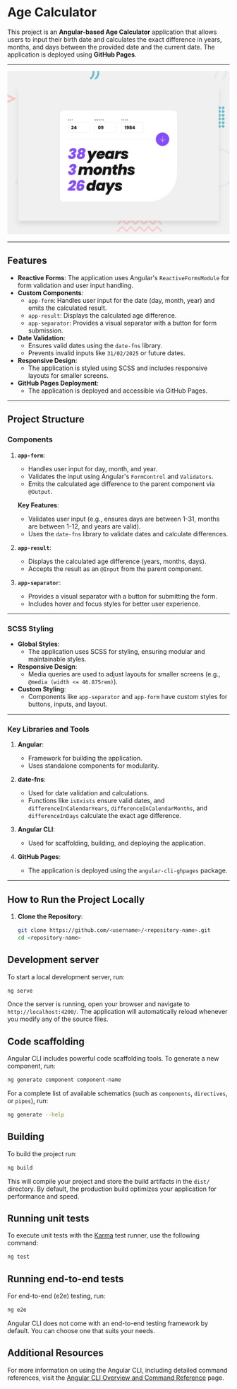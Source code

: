 # Age Calculator

This project is an **Angular-based Age Calculator** application that allows users to input their birth date and calculates the exact difference in years, months, and days between the provided date and the current date. The application is deployed using **GitHub Pages**.

---

![Age Calculator Screenshot](./src/assets/images/preview.jpg)

---

## Features

- **Reactive Forms**: The application uses Angular's `ReactiveFormsModule` for form validation and user input handling.
- **Custom Components**:
  - `app-form`: Handles user input for the date (day, month, year) and emits the calculated result.
  - `app-result`: Displays the calculated age difference.
  - `app-separator`: Provides a visual separator with a button for form submission.
- **Date Validation**:
  - Ensures valid dates using the `date-fns` library.
  - Prevents invalid inputs like `31/02/2025` or future dates.
- **Responsive Design**:
  - The application is styled using SCSS and includes responsive layouts for smaller screens.
- **GitHub Pages Deployment**:
  - The application is deployed and accessible via GitHub Pages.

---

## Project Structure

### Components

1. **`app-form`**:
   - Handles user input for day, month, and year.
   - Validates the input using Angular's `FormControl` and `Validators`.
   - Emits the calculated age difference to the parent component via `@Output`.

   **Key Features**:
   - Validates user input (e.g., ensures days are between 1-31, months are between 1-12, and years are valid).
   - Uses the `date-fns` library to validate dates and calculate differences.

2. **`app-result`**:
   - Displays the calculated age difference (years, months, days).
   - Accepts the result as an `@Input` from the parent component.

3. **`app-separator`**:
   - Provides a visual separator with a button for submitting the form.
   - Includes hover and focus styles for better user experience.

---

### SCSS Styling

- **Global Styles**:
  - The application uses SCSS for styling, ensuring modular and maintainable styles.
- **Responsive Design**:
  - Media queries are used to adjust layouts for smaller screens (e.g., `@media (width <= 46.875rem)`).
- **Custom Styling**:
  - Components like `app-separator` and `app-form` have custom styles for buttons, inputs, and layout.

---

### Key Libraries and Tools

1. **Angular**:
   - Framework for building the application.
   - Uses standalone components for modularity.

2. **date-fns**:
   - Used for date validation and calculations.
   - Functions like `isExists` ensure valid dates, and `differenceInCalendarYears`, `differenceInCalendarMonths`, and `differenceInDays` calculate the exact age difference.

3. **Angular CLI**:
   - Used for scaffolding, building, and deploying the application.

4. **GitHub Pages**:
   - The application is deployed using the `angular-cli-ghpages` package.

---

## How to Run the Project Locally

1. **Clone the Repository**:
   ```bash
   git clone https://github.com/<username>/<repository-name>.git
   cd <repository-name>
   ```

## Development server

To start a local development server, run:

```bash
ng serve
```

Once the server is running, open your browser and navigate to `http://localhost:4200/`. The application will automatically reload whenever you modify any of the source files.

## Code scaffolding

Angular CLI includes powerful code scaffolding tools. To generate a new component, run:

```bash
ng generate component component-name
```

For a complete list of available schematics (such as `components`, `directives`, or `pipes`), run:

```bash
ng generate --help
```

## Building

To build the project run:

```bash
ng build
```

This will compile your project and store the build artifacts in the `dist/` directory. By default, the production build optimizes your application for performance and speed.

## Running unit tests

To execute unit tests with the [Karma](https://karma-runner.github.io) test runner, use the following command:

```bash
ng test
```

## Running end-to-end tests

For end-to-end (e2e) testing, run:

```bash
ng e2e
```

Angular CLI does not come with an end-to-end testing framework by default. You can choose one that suits your needs.

## Additional Resources

For more information on using the Angular CLI, including detailed command references, visit the [Angular CLI Overview and Command Reference](https://angular.dev/tools/cli) page.
